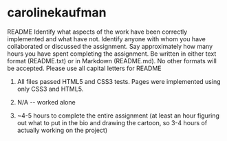 # carolinekaufman
README
Identify what aspects of the work have been correctly implemented and what have not.
Identify anyone with whom you have collaborated or discussed the assignment.
Say approximately how many hours you have spent completing the assignment.
Be written in either text format (README.txt) or in Markdown (README.md). No other formats will be accepted. Please use all capital letters for README

1. All files passed HTML5 and CSS3 tests. Pages were implemented using only CSS3 and HTML5.

2. N/A -- worked alone

3. ~4-5 hours to complete the entire assignment (at least an hour figuring out what to put in the bio and drawing the cartoon, so 3-4 hours of actually working on the project)

